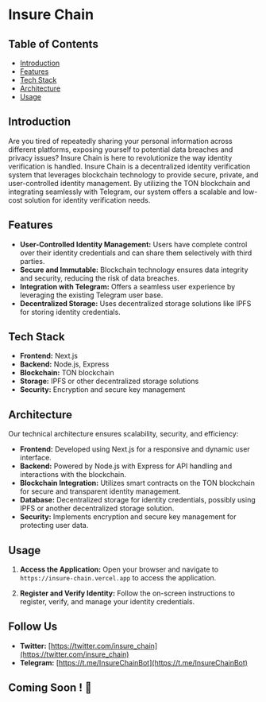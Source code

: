 # Insure Chain

## Table of Contents
- [Introduction](#introduction)
- [Features](#features)
- [Tech Stack](#tech-stack)
- [Architecture](#architecture)
- [Usage](#usage)

## Introduction
Are you tired of repeatedly sharing your personal information across different platforms, exposing yourself to potential data breaches and privacy issues? Insure Chain is here to revolutionize the way identity verification is handled. Insure Chain is a decentralized identity verification system that leverages blockchain technology to provide secure, private, and user-controlled identity management. By utilizing the TON blockchain and integrating seamlessly with Telegram, our system offers a scalable and low-cost solution for identity verification needs.

## Features
- **User-Controlled Identity Management:** Users have complete control over their identity credentials and can share them selectively with third parties.
- **Secure and Immutable:** Blockchain technology ensures data integrity and security, reducing the risk of data breaches.
- **Integration with Telegram:** Offers a seamless user experience by leveraging the existing Telegram user base.
- **Decentralized Storage:** Uses decentralized storage solutions like IPFS for storing identity credentials.

## Tech Stack
- **Frontend:** Next.js
- **Backend:** Node.js, Express
- **Blockchain:** TON blockchain
- **Storage:** IPFS or other decentralized storage solutions
- **Security:** Encryption and secure key management

## Architecture
Our technical architecture ensures scalability, security, and efficiency:
- **Frontend:** Developed using Next.js for a responsive and dynamic user interface.
- **Backend:** Powered by Node.js with Express for API handling and interactions with the blockchain.
- **Blockchain Integration:** Utilizes smart contracts on the TON blockchain for secure and transparent identity management.
- **Database:** Decentralized storage for identity credentials, possibly using IPFS or another decentralized storage solution.
- **Security:** Implements encryption and secure key management for protecting user data.

## Usage
1. **Access the Application:**
   Open your browser and navigate to `https://insure-chain.vercel.app` to access the application.

2. **Register and Verify Identity:**
   Follow the on-screen instructions to register, verify, and manage your identity credentials.

## Follow Us
- **Twitter:** [https://twitter.com/insure_chain](https://twitter.com/insure_chain)
- **Telegram:** [https://t.me/InsureChainBot](https://t.me/InsureChainBot)

## Coming Soon ! 🌻


